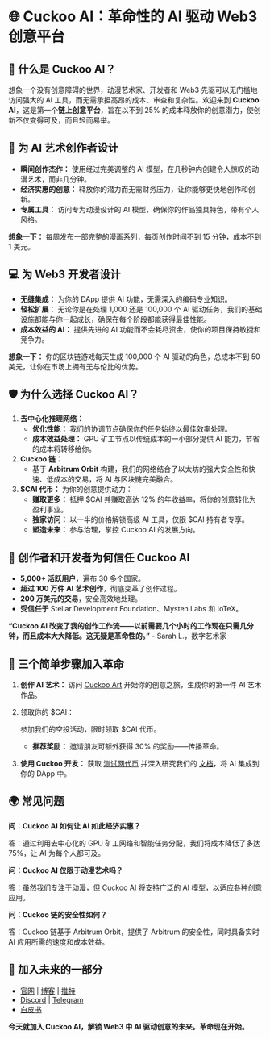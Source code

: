 # 🌐 Cuckoo AI：革命性的 AI 驱动 Web3 创意平台

## 🚀 什么是 Cuckoo AI？

想象一个没有创意障碍的世界，动漫艺术家、开发者和 Web3 先驱可以无门槛地访问强大的 AI 工具，而无需承担高昂的成本、审查和复杂性。欢迎来到 **Cuckoo AI**，这是第一个**链上创意平台**，旨在以不到 25% 的成本释放你的创意潜力，使创新不仅变得可及，而且轻而易举。

## 🎨 为 AI 艺术创作者设计

- **瞬间创作杰作：** 使用经过完美调整的 AI 模型，在几秒钟内创建令人惊叹的动漫艺术，而非几分钟。
- **经济实惠的创意：** 释放你的潜力而无需财务压力，让你能够更快地创作和创新。
- **专属工具：** 访问专为动漫设计的 AI 模型，确保你的作品独具特色，带有个人风格。

**想象一下：** 每周发布一部完整的漫画系列，每页创作时间不到 15 分钟，成本不到 1 美元。

## 💻 为 Web3 开发者设计

- **无缝集成：** 为你的 DApp 提供 AI 功能，无需深入的编码专业知识。
- **轻松扩展：** 无论你是在处理 1,000 还是 100,000 个 AI 驱动任务，我们的基础设施都能与你一起成长，确保在每个阶段都能获得最佳性能。
- **成本效益的 AI：** 提供先进的 AI 功能而不会耗尽资金，使你的项目保持敏捷和竞争力。

**想象一下：** 你的区块链游戏每天生成 100,000 个 AI 驱动的角色，总成本不到 50 美元，让你在市场上拥有无与伦比的优势。

## 🛡️ 为什么选择 Cuckoo AI？

1. **去中心化推理网络：**
   - **优化性能：** 我们的协调节点确保你的任务始终以最佳效率处理。
   - **成本效益处理：** GPU 矿工节点以传统成本的一小部分提供 AI 能力，节省的成本将转移给你。
2. **Cuckoo 链：**
   - 基于 **Arbitrum Orbit** 构建，我们的网络结合了以太坊的强大安全性和快速、低成本的交易，将 AI 与区块链完美融合。
3. **$CAI 代币：** 为你的创意提供动力：
   - **赚取更多：** 抵押 $CAI 并赚取高达 12% 的年收益率，将你的创意转化为盈利事业。
   - **独家访问：** 以一半的价格解锁高级 AI 工具，仅限 $CAI 持有者专享。
   - **塑造未来：** 参与治理，掌控 Cuckoo AI 的发展方向。

## 💎 创作者和开发者为何信任 Cuckoo AI

- **5,000+ 活跃用户**，遍布 30 多个国家。
- **超过 100 万件 AI 艺术创作**，彻底变革了创作过程。
- **200 万美元的交易**，安全高效地处理。
- **受信任于** Stellar Development Foundation、Mysten Labs 和 IoTeX。

**“Cuckoo AI 改变了我的创作工作流——以前需要几个小时的工作现在只需几分钟，而且成本大大降低。这无疑是革命性的。”** - Sarah L.，数字艺术家

## 🚀 三个简单步骤加入革命

1. **创作 AI 艺术：** 访问 [Cuckoo Art](https://cuckoo.network/portal/art) 开始你的创意之旅，生成你的第一件 AI 艺术作品。

2. 领取你的 $CAI：

    参加我们的空投活动，限时领取 $CAI 代币。

   - **推荐奖励：** 邀请朋友可额外获得 30% 的奖励——传播革命。

3. **使用 Cuckoo 开发：** 获取 [测试网代币](https://cuckoo.network/portal/faucet) 并深入研究我们的 [文档](https://cuckoo.network/zh/docs/Cuckoo%20Chain/cuckoo-chain)，将 AI 集成到你的 DApp 中。

## 🌍 常见问题

**问：Cuckoo AI 如何让 AI 如此经济实惠？**

答：通过利用去中心化的 GPU 矿工网络和智能任务分配，我们将成本降低了多达 75%，让 AI 为每个人都可及。

**问：Cuckoo AI 仅限于动漫艺术吗？**

答：虽然我们专注于动漫，但 Cuckoo AI 将支持广泛的 AI 模型，以适应各种创意应用。

**问：Cuckoo 链的安全性如何？**

答：Cuckoo 链基于 Arbitrum Orbit，提供了 Arbitrum 的安全性，同时具备实时 AI 应用所需的速度和成本效益。

## 🔗 加入未来的一部分

- [官网](https://cuckoo.network/) | [博客](https://cuckoo.network/blogs) | [推特](https://cuckoo.network/x)
- [Discord](https://cuckoo.network/dc) | [Telegram](https://cuckoo.network/tg)
- [白皮书](https://cuckoo.network/docs/cuckoo-network)

**今天就加入 Cuckoo AI，解锁 Web3 中 AI 驱动创意的未来。革命现在开始。**

